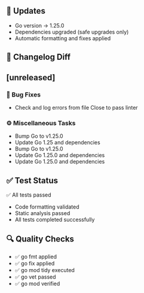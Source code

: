 ## 🔧 Updates
- Go version → 1.25.0
- Dependencies upgraded (safe upgrades only)
- Automatic formatting and fixes applied

## 📜 Changelog Diff
## [unreleased]

### 🐛 Bug Fixes

- Check and log errors from file Close to pass linter

### ⚙️ Miscellaneous Tasks

- Bump Go to v1.25.0
- Update Go 1.25 and dependencies
- Bump Go to v1.25.0
- Update Go 1.25.0 and dependencies
- Update Go 1.25.0 and dependencies

## ✅ Test Status
✅ All tests passed
- Code formatting validated
- Static analysis passed
- All tests completed successfully

## 🔍 Quality Checks
- ✅ go fmt applied
- ✅ go fix applied
- ✅ go mod tidy executed
- ✅ go vet passed
- ✅ go mod verified
